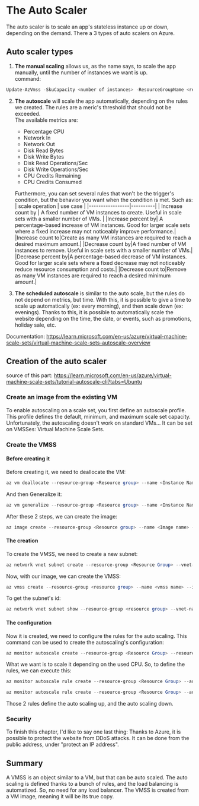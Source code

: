 # The Auto Scaler

The auto scaler is to scale an app's stateless instance up or down, depending on the demand.
There a 3 types of auto scalers on Azure.

## Auto scaler types

1. **The manual scaling** allows us, as the name says, to scale the app manually, until the number of instances we want is up.<br>
command:

```PowerShell
Update-AzVmss -SkuCapacity <number of instances> -ResourceGroupName <resource group name> -VMScaleSetName <scale set name> 
```

2. **The autoscale** will scale the app automatically, depending on the rules we created. The rules are a meric's threshold that should not be exceeded. <br>
The available metrics are:
    * Percentage CPU
    * Network In
    * Network Out
    * Disk Read Bytes
    * Disk Write Bytes
    * Disk Read Operations/Sec
    * Disk Write Operations/Sec
    * CPU Credits Remaining
    * CPU Credits Consumed<br>

    Furthermore, you can set several rules that won't be the trigger's condition, but the behavior you want when the condition is met.
    Such as: <br>
    | scale operation | use case |
    |-----------------|----------|
    | Increase count by | A fixed number of VM instances to create. Useful in scale sets with a smaller number of VMs. |
    |Increase percent by| A percentage-based increase of VM instances. Good for larger scale sets where a fixed increase may not noticeably improve performance.|
    |Increase count to|Create as many VM instances are required to reach a desired maximum amount.|
    |Decrease count by|A fixed number of VM instances to remove. Useful in scale sets with a smaller number of VMs.|
    |Decrease percent by|A percentage-based decrease of VM instances. Good for larger scale sets where a fixed decrease may not noticeably reduce resource consumption and costs.|
    |Decrease count to|Remove as many VM instances are required to reach a desired minimum amount.|

3. **The scheduled autoscale** is similar to the auto scale, but the rules do not depend on metrics, but time. With this, it is possible to give a time to scale up automatically (ex: every morning), and then scale down (ex: evenings). Thanks to this, it is possible to automatically scale the website depending on the time, the date, or events, such as promotions, holiday sale, etc.

Documentation: <https://learn.microsoft.com/en-us/azure/virtual-machine-scale-sets/virtual-machine-scale-sets-autoscale-overview>

## Creation of the auto scaler

source of this part: <https://learn.microsoft.com/en-us/azure/virtual-machine-scale-sets/tutorial-autoscale-cli?tabs=Ubuntu>

### Create an image from the existing VM

To enable autoscaling on a scale set, you first define an autoscale profile. This profile defines the default, minimum, and maximum scale set capacity.<br>
Unfortunately, the autoscaling doesn't work on standard VMs... It can be set on VMSSes: Virtual Machine Scale Sets.

### Create the VMSS

#### Before creating it

Before creating it, we need to deallocate the VM:

```PowerShell
az vm deallocate --resource-group <Resource group> --name <Instance Name>
```

And then Generalize it:

```PowerShell
az vm generalize --resource-group <Resource group> --name <Instance Name>
```

After these 2 steps, we can create the image:

```PowerShell
az image create --resource-group <Resource group> --name <Image name> --source <source name>
```

#### The creation

To create the VMSS, we need to create a new subnet:

```PowerShell
az network vnet subnet create --resource-group <Resource Group> --vnet-name <Virtual Network Name> --name <New Subnet Name> --address-prefix <address prefix>
```

Now, with our image, we can create the VMSS:

```PowerShell
az vmss create --resource-group <resource group> --name <vmss name> --image <image name> --upgrade-policy-mode Automatic --admin-username azureuser --generate-ssh-keys --subnet <subnet id>
```

To get the subnet's id:

```PowerShell
az network vnet subnet show --resource-group <resource group> --vnet-name <virtual network name> --name <subnet name> --query id --output tsv
```

#### The configuration

Now it is created, we need to configure the rules for the auto scaling.
This command can be used to create the autoscaling's configuration:

```PowerShell
az monitor autoscale create --resource-group <Resource Group> --resource <New Resource name> --resource-type Microsoft.Compute/virtualMachineScaleSets --name autoscale --min-count <min of VMs up> --max-count <Max of VMs up> --count <Default quantity>
```

What we want is to scale it depending on the used CPU. So, to define the rules, we can execute this:

```PowerShell
az monitor autoscale rule create --resource-group <Resource Group> --autoscale-name autoscale --scale out 1 --condition "Percentage CPU > 75 avg 5m"

az monitor autoscale rule create --resource-group <Resource Group> --autoscale-name autoscale --scale in 1 --condition "Percentage CPU < 75 avg 5m"
```

Those 2 rules define the auto scaling up, and the auto scaling down.

### Security

To finish this chapter, I'd like to say one last thing: Thanks to Azure, it is possible to protect the website from DDoS attacks. It can be done from the public address, under "protect an IP address".

## Summary

A VMSS is an object similar to a VM, but that can be auto scaled. The auto scaling is defined thanks to a bunch of rules, and the load balancing is automatized. So, no need for any load balancer.
The VMSS is created from a VM image, meaning it will be its true copy.
